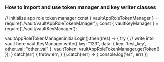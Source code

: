 ### How to import and use token manager and key writer classes

// initialize app role token manager
const { vaultAppRoleTokenManager } = require('./vault/vaultAppRoleTokenManager');
const { vaultKeyManager } = require('./vault/vaultKeyManager');

vaultAppRoleTokenManager.initialLogin().then((res) => {
  try {
    // write into vault here
    vaultKeyManager.write({
      key: "123",
      data: {
        key: 'test_key',
        other_val: "other_val"
      },
      vaultToken: vaultAppRoleTokenManager.getToken()
    });
  } catch(err) {
    throw err;
  }
}).catch((err) => {
  console.log('err', err)
})